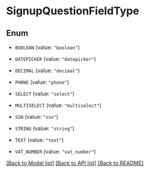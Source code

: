 # SignupQuestionFieldType

## Enum


* `BOOLEAN` (value: `"boolean"`)

* `DATEPICKER` (value: `"datepicker"`)

* `DECIMAL` (value: `"decimal"`)

* `PHONE` (value: `"phone"`)

* `SELECT` (value: `"select"`)

* `MULTISELECT` (value: `"multiselect"`)

* `SSN` (value: `"ssn"`)

* `STRING` (value: `"string"`)

* `TEXT` (value: `"text"`)

* `VAT_NUMBER` (value: `"vat_number"`)


[[Back to Model list]](../README.md#documentation-for-models) [[Back to API list]](../README.md#documentation-for-api-endpoints) [[Back to README]](../README.md)


